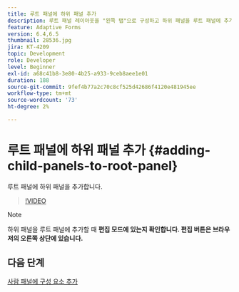 ```yaml
---
title: 루트 패널에 하위 패널 추가
description: 루트 패널 레이아웃을 "왼쪽 탭"으로 구성하고 하위 패널을 루트 패널에 추가합니다.
feature: Adaptive Forms
version: 6.4,6.5
thumbnail: 28536.jpg
jira: KT-4209
topic: Development
role: Developer
level: Beginner
exl-id: a68c41b8-3e80-4b25-a933-9ceb8aee1e01
duration: 188
source-git-commit: 9fef4b77a2c70c8cf525d42686f4120e481945ee
workflow-type: tm+mt
source-wordcount: '73'
ht-degree: 2%

---
```


# 루트 패널에 하위 패널 추가 {#adding-child-panels-to-root-panel}

루트 패널에 하위 패널을 추가합니다.


>[!VIDEO](https://video.tv.adobe.com/v/28536?quality=12&learn=on)

>[!NOTE]
>하위 패널을 루트 패널에 추가할 때 **편집 모드에 있는지 확인합니다. 편집 버튼은 브라우저의 오른쪽 상단에 있습니다.**

## 다음 단계

[사람 패널에 구성 요소 추가](./adding-components-to-people-panel.md)
